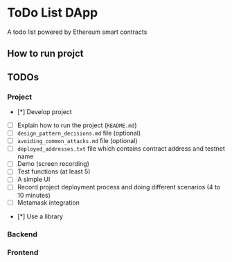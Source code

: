 # ToDo List DApp
A todo list powered by Ethereum smart contracts

## How to run projct


## TODOs

### Project
- [*] Develop project
- [ ] Explain how to run the project (`README.md`)
- [ ] `design_pattern_decisions.md` file (optional)
- [ ] `avoiding_common_attacks.md` file (optional)
- [ ] `deployed_addresses.txt` file which contains contract address and testnet name
- [ ] Demo (screen recording)
- [ ] Test functions (at least 5)
- [ ] A simple UI
- [ ] Record project deployment process and doing different scenarios (4 to 10 minutes)
- [ ] Metamask integration
- [*] Use a library

### Backend


### Frontend
